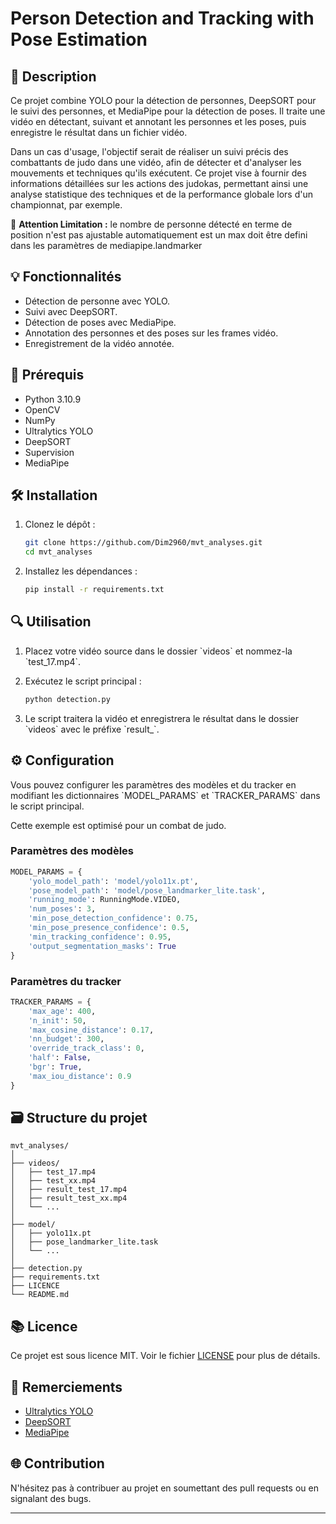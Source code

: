 # Person Detection and Tracking with Pose Estimation

## 🌟 Description

Ce projet combine YOLO pour la détection de personnes, DeepSORT pour le suivi des personnes, et MediaPipe pour la détection de poses. Il traite une vidéo en détectant, suivant et annotant les personnes et les poses, puis enregistre le résultat dans un fichier vidéo.

Dans un cas d'usage, l'objectif serait de réaliser un suivi précis des combattants de judo dans une vidéo, afin de détecter et d'analyser les mouvements et techniques qu'ils exécutent. Ce projet vise à fournir des informations détaillées sur les actions des judokas, permettant ainsi une analyse statistique des techniques et de la performance globale lors d'un championnat, par exemple.

🚨 **Attention Limitation :** le nombre de personne détecté en terme de position n'est pas ajustable automatiquement est un max doit être defini dans les paramètres de mediapipe.landmarker

## 💡 Fonctionnalités

- Détection de personne avec YOLO.
- Suivi avec DeepSORT.
- Détection de poses avec MediaPipe.
- Annotation des personnes et des poses sur les frames vidéo.
- Enregistrement de la vidéo annotée.

## 💪 Prérequis

- Python 3.10.9
- OpenCV
- NumPy
- Ultralytics YOLO
- DeepSORT
- Supervision
- MediaPipe

## 🛠 Installation

1. Clonez le dépôt :

    ```bash
    git clone https://github.com/Dim2960/mvt_analyses.git
    cd mvt_analyses
    ```

2. Installez les dépendances :

    ```bash
    pip install -r requirements.txt
    ```

## 🔍 Utilisation

1. Placez votre vidéo source dans le dossier \`videos\` et nommez-la \`test_17.mp4\`.

2. Exécutez le script principal :

    ```bash
    python detection.py
    ```

3. Le script traitera la vidéo et enregistrera le résultat dans le dossier \`videos\` avec le préfixe \`result_\`.

## ⚙️ Configuration

Vous pouvez configurer les paramètres des modèles et du tracker en modifiant les dictionnaires \`MODEL_PARAMS\` et \`TRACKER_PARAMS\` dans le script principal.

Cette exemple est optimisé pour un combat de judo.

### Paramètres des modèles

```python
MODEL_PARAMS = {
    'yolo_model_path': 'model/yolo11x.pt',
    'pose_model_path': 'model/pose_landmarker_lite.task',
    'running_mode': RunningMode.VIDEO,
    'num_poses': 3,
    'min_pose_detection_confidence': 0.75,
    'min_pose_presence_confidence': 0.5,
    'min_tracking_confidence': 0.95,
    'output_segmentation_masks': True
}
```

### Paramètres du tracker

```python
TRACKER_PARAMS = {
    'max_age': 400,
    'n_init': 50,
    'max_cosine_distance': 0.17,
    'nn_budget': 300,
    'override_track_class': 0,
    'half': False,
    'bgr': True,
    'max_iou_distance': 0.9
}
```

## 🗃️ Structure du projet

```
mvt_analyses/
│
├── videos/
│   ├── test_17.mp4
│   ├── test_xx.mp4
│   ├── result_test_17.mp4
│   ├── result_test_xx.mp4
│   └── ...
│
├── model/
│   ├── yolo11x.pt
│   ├── pose_landmarker_lite.task
│   └── ...
│
├── detection.py
├── requirements.txt
├── LICENCE
└── README.md
```

## 📚 Licence

Ce projet est sous licence MIT. Voir le fichier [LICENSE](LICENSE) pour plus de détails.

## 🙏 Remerciements

- [Ultralytics YOLO](https://github.com/ultralytics)
- [DeepSORT](https://github.com/nwojke/deep_sort)
- [MediaPipe](https://ai.google.dev/edge/mediapipe/solutions/)

## 🌐 Contribution

N'hésitez pas à contribuer au projet en soumettant des pull requests ou en signalant des bugs.

---